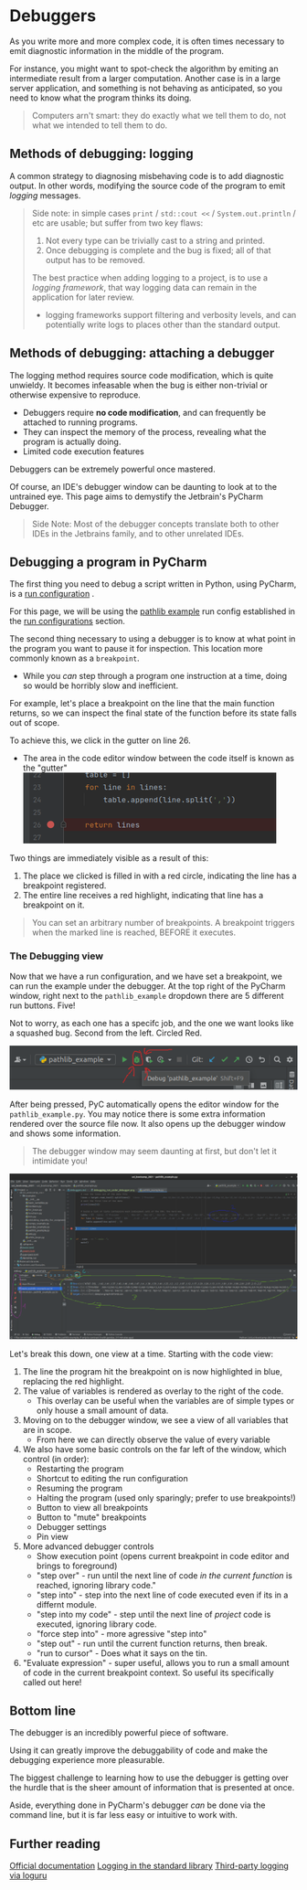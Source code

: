 # Debuggers

As you write more and more complex code, it is often times necessary to emit diagnostic information in
the middle of the program.

For instance, you might want to spot-check the algorithm by emiting an intermediate result from a
larger computation. Another case is in a large server application, and something is not behaving as
anticipated, so you need to know what the program thinks its doing.

> Computers arn't smart: they do exactly what we tell them to do, not what we intended to tell them to do.

## Methods of debugging: logging

A common strategy to diagnosing misbehaving code is to add diagnostic output. In other words, modifying
the source code of the program to emit *logging* messages.

> Side note: in simple cases `print` / `std::cout <<` / `System.out.println` / etc are usable; but suffer from two key flaws:
>  1. Not every type can be trivially cast to a string and printed.
>  2. Once debugging is complete and the bug is fixed; all of that output has to be removed.
>
> The best practice when adding logging to a project, is to use a *logging framework*, that way logging data can remain in the application for later review.
>  - logging frameworks support filtering and verbosity levels, and can potentially write logs to places other than the standard output.

## Methods of debugging: attaching a debugger

The logging method requires source code modification, which is quite unwieldy. It becomes infeasable
when the bug is either non-trivial or otherwise expensive to reproduce.

- Debuggers require **no code modification**, and can frequently be attached to running programs.
- They can inspect the memory of the process, revealing what the program is actually doing.
- Limited code execution features

Debuggers can be extremely powerful once mastered.

Of course, an IDE's debugger window can be daunting to look at to the untrained eye. This page aims to
demystify the Jetbrain's PyCharm Debugger.

> Side Note: Most of the debugger concepts translate both to other IDEs in the Jetbrains family, and to other unrelated IDEs.

## Debugging a program in PyCharm

The first thing you need to debug a script written in Python, using PyCharm, is a [run configuration]()
.

For this page, we will be using the [pathlib example](../../python/pathlib.md) run config established in
the [run configurations]() section.

The second thing necessary to using a debugger is to know at what point in the program you want to
pause it for inspection. This location more commonly known as a `breakpoint`.

- While you *can* step through a program one instruction at a time, doing so would be horribly slow and
  inefficient.

For example, let's place a breakpoint on the line that the main function returns, so we can inspect the
final state of the function before its state falls out of scope.

To achieve this, we click in the gutter on line 26.

- The area in the code editor window between the code itself is known as the "gutter"
  ![debugger_breakpoint_set.png](01.png)

Two things are immediately visible as a result of this:

1. The place we clicked is filled in with a red circle, indicating the line has a breakpoint
   registered.
2. The entire line receives a red highlight, indicating that line has a breakpoint on it.

> You can set an arbitrary number of breakpoints.
> A breakpoint triggers when the marked line is reached, BEFORE it executes.

### The Debugging view

Now that we have a run configuration, and we have set a breakpoint, we can run the example under the
debugger. At the top right of the PyCharm window, right next to the `pathlib_example` dropdown there
are 5 different run buttons. Five!

Not to worry, as each one has a specifc job, and the one we want looks like a squashed bug. Second from
the left. Circled Red.

![debugging_run_under_debugger.png](02.png)

After being pressed, PyC automatically opens the editor window for the `pathlib_example.py`. You may
notice there is some extra information rendered over the source file now. It also opens up the debugger
window and shows some information.

> The debugger window may seem daunting at first, but don't let it intimidate you!

![debuggers_breakpoint_view.png](03.png)

Let's break this down, one view at a time. Starting with the code view:

1. The line the program hit the breakpoint on is now highlighted in blue, replacing the red highlight.
2. The value of variables is rendered as overlay to the right of the code.
    - This overlay can be useful when the variables are of simple types or only house a small amount of
      data.
3. Moving on to the debugger window, we see a view of all variables that are in scope.
    - From here we can directly observe the value of every variable
4. We also have some basic controls on the far left of the window, which control (in order):
    - Restarting the program
    - Shortcut to editing the run configuration
    - Resuming the program
    - Halting the program (used only sparingly; prefer to use breakpoints!)
    - Button to view all breakpoints
    - Button to "mute" breakpoints
    - Debugger settings
    - Pin view
5. More advanced debugger controls
    - Show execution point (opens current breakpoint in code editor and brings to foreground)
    - "step over" - run until the next line of code *in the current function* is reached, ignoring
      library code."
    - "step into" - step into the next line of code executed even if its in a differnt module.
    - "step into my code" - step until the next line of *project* code is executed, ignoring library
      code.
    - "force step into" - more agressive "step into"
    - "step out"  - run until the current function returns, then break.
    - "run to cursor" - Does what it says on the tin.
6. "Evaluate expression" - super useful, allows you to run a small amount of code in the current
   breakpoint context. So useful its specifically called out here!

## Bottom line

The debugger is an incredibly powerful piece of software.

Using it can greatly improve the debuggability of code and make the debugging experience more
pleasurable.

The biggest challenge to learning how to use the debugger is getting over the hurdle that is the sheer
amount of information that is presented at once.

Aside, everything done in PyCharm's debugger *can* be done via the command line, but it is far less
easy or intuitive to work with.

## Further reading
[Official documentation](https://www.jetbrains.com/help/pycharm/debugging-code.html)
[Logging in the standard library](https://docs.python.org/3/library/logging.html)
[Third-party logging via loguru](https://github.com/Delgan/loguru)